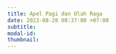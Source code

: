 ```yaml
---
title: Apel Pagi dan Olah Raga
date: 2023-08-28 08:37:00 +07:00
subtitle: 
modal-id: 
thumbnail: 
---
```


